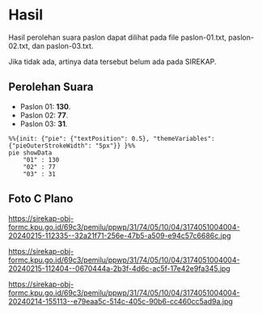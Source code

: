 # Hasil

Hasil perolehan suara paslon dapat dilihat pada file paslon-01.txt, paslon-02.txt, dan paslon-03.txt.

Jika tidak ada, artinya data tersebut belum ada pada SIREKAP.

## Perolehan Suara

 * Paslon 01: **130**.
 * Paslon 02: **77**.
 * Paslon 03: **31**.

```mermaid
%%{init: {"pie": {"textPosition": 0.5}, "themeVariables": {"pieOuterStrokeWidth": "5px"}} }%%
pie showData
    "01" : 130
    "02" : 77
    "03" : 31
```
## Foto C Plano

https://sirekap-obj-formc.kpu.go.id/69c3/pemilu/ppwp/31/74/05/10/04/3174051004004-20240215-112335--32a21f71-256e-47b5-a509-e94c57c6686c.jpg

https://sirekap-obj-formc.kpu.go.id/69c3/pemilu/ppwp/31/74/05/10/04/3174051004004-20240215-112404--0670444a-2b3f-4d6c-ac5f-17e42e9fa345.jpg

https://sirekap-obj-formc.kpu.go.id/69c3/pemilu/ppwp/31/74/05/10/04/3174051004004-20240214-155113--e79eaa5c-514c-405c-90b6-cc460cc5ad9a.jpg
